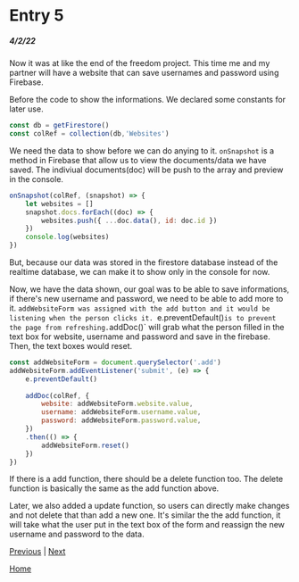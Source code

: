 # Entry 5
##### 4/2/22

Now it was at like the end of the freedom project. This time me and my partner will have a website that can save usernames and password using Firebase.

Before the code to show the informations. We declared some constants for later use.
```js
const db = getFirestore()
const colRef = collection(db,'Websites')
```

We need the data to show before we can do anying to it. `onSnapshot` is a method in Firebase that allow us to view the documents/data we have saved. The indiviual documents(doc) will be push to the array and preview in the console.
```js
onSnapshot(colRef, (snapshot) => {
    let websites = []
    snapshot.docs.forEach((doc) => {
        websites.push({ ...doc.data(), id: doc.id })
    })
    console.log(websites)
})
```
But, because our data was stored in the firestore database instead of the realtime database, we can make it to show only in the console for now.

Now, we have the data shown, our goal was to be able to save informations, if there's new username and password, we need to be able to add more to it. `addWebsiteForm was assigned with the add button and it would be listening when the person clicks it. `e.preventDefault()` is to prevent the page from refreshing. `addDoc()` will grab what the person filled in the text box for website, username and password and save in the firebase. Then, the text boxes would reset.
```js
const addWebsiteForm = document.querySelector('.add')
addWebsiteForm.addEventListener('submit', (e) => {
    e.preventDefault()
    
    addDoc(colRef, {
        website: addWebsiteForm.website.value,
        username: addWebsiteForm.username.value,
        password: addWebsiteForm.password.value,
    })
    .then(() => {
        addWebsiteForm.reset()
    })
})
```

If there is a add function, there should be a delete function too. The delete function is basically the same as the add function above.

Later, we also added a update function, so users can directly make changes and not delete that than add a new one. It's similar the the add function, it will take what the user put in the text box of the form and reassign the new username and password to the data.

[Previous](entry04.md) | [Next](entry06.md)

[Home](../README.md)
